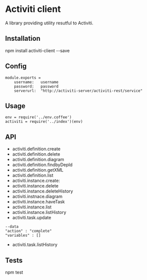 Activiti client
===============
A library providing utility resutful to Activiti.
## Installation
npm install activiti-client --save
## Config
```
module.exports =
	username:	username
	password:	password
	serverurl:	"http://activiti-server/activiti-rest/service"		
```
## Usage
```
env = require('../env.coffee')
activiti = require('../index')(env)
```
## API
- activiti.definition.create <filestream>
- activiti.definition.delete <deploymentId>
- activiti.definition.diagram <deploymentId>
- activiti.definition.findbyDepId <deploymentId>
- activiti.definition.getXML <deploymentId>
- activiti.definition.list <pageno>
- activiti.instance.create: <processdefinitionId> <user>
- activiti.instance.delete <processInstanceId>
- activiti.instance.deleteHistory <processInstanceId>
- activiti.instnace.diagram <processInstanceId>
- activiti.instance.haveTask <definitionId>
- activiti.instance.list <user> <pageno>
- activiti.instance.listHistory <pageno>
- activiti.task.update <TaskId> <data>
```
--data
"action" : "complete"
"variables" : []
```
- activiti.task.listHistory <instanceId> <pageno>
			
## Tests
npm test